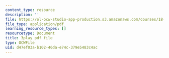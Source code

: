 ```yaml
---
content_type: resource
description: ''
file: https://ol-ocw-studio-app-production.s3.amazonaws.com/courses/18-01sc-single-variable-calculus-fall-2010/d47ef03ab10246dae74c379e5483c4ac_9v25gg2qJYE.pdf
file_type: application/pdf
learning_resource_types: []
resourcetype: Document
title: 3play pdf file
type: OCWFile
uid: d47ef03a-b102-46da-e74c-379e5483c4ac
---
```

